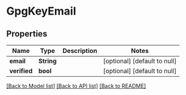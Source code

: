 # GpgKeyEmail

## Properties
Name | Type | Description | Notes
------------ | ------------- | ------------- | -------------
**email** | **String** |  | [optional] [default to null]
**verified** | **bool** |  | [optional] [default to null]

[[Back to Model list]](../README.md#documentation-for-models) [[Back to API list]](../README.md#documentation-for-api-endpoints) [[Back to README]](../README.md)


